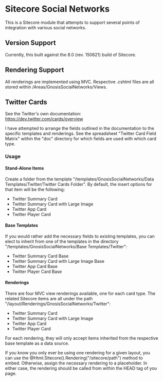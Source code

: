 # Sitecore Social Networks

This is a Sitecore module that attempts to support several points of integration with various social networks.

## Version Support

Currently, this built against the 8.0 (rev. 150621) build of Sitecore.

## Rendering Support

All renderings are implemented using MVC.  Respective .cshtml files are all stored within /Areas/GnosisSocialNetworks/Views.

## Twitter Cards

See the Twitter's own documentation:
https://dev.twitter.com/cards/overview

I have attempted to arrange the fields outlined in the documentation to the specific templates and renderings.  See the spreadsheet "Twitter Card Field Matrix" within the "doc" directory for which fields are used with which card type.

### Usage

#### Stand-Alone Items

Create a folder from the template "/templates/GnosisSocialNetworks/Data Templates/Twitter/Twitter Cards Folder".  By default, the insert options for that item will be the following:

* Twitter Summary Card
* Twitter Summary Card with Large Image
* Twitter App Card
* Twitter Player Card

#### Base Templates

If you would rather add the necessary fields to existing templates, you can elect to inherit from one of the templates in the directory "/templates/GnosisSocialNetworks/Base Templates/Twitter":

* Twitter Summary Card Base
* Twitter Summary Card with Large Image Base
* Twitter App Card Base
* Twitter Player Card Base

#### Renderings

There are four MVC view renderings available, one for each card type.  The related Sitecore items are all under the path "/layout/Renderings/GnosisSocialNetworks/Twitter":

* Twitter Summary Card
* Twitter Summary Card with Large Image
* Twitter App Card
* Twitter Player Card

For each rendering, they will only accept items inherited from the respective base template as a data source.

If you know you only ever be using one rendering for a given layout, you can use the @Html.Sitecore().Rendering("/sitecore/path") method to embed.  Otherwise, assign the necessary rendering to a placeholder.  In either case, the rendering should be called from within the HEAD tag of you page.
